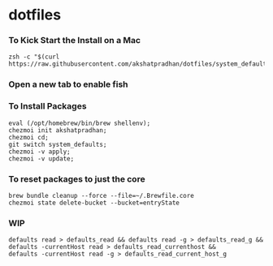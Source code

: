 # dotfiles
### To Kick Start the Install on a Mac
```shell
zsh -c "$(curl https://raw.githubusercontent.com/akshatpradhan/dotfiles/system_defaults/docs/kickstart.zsh)"
```

### Open a new tab to enable fish

### To Install Packages

```shell
eval (/opt/homebrew/bin/brew shellenv);
chezmoi init akshatpradhan;
chezmoi cd;
git switch system_defaults;
chezmoi -v apply;
chezmoi -v update;
```
### To reset packages to just the core

```
brew bundle cleanup --force --file=~/.Brewfile.core
chezmoi state delete-bucket --bucket=entryState
```
### WIP
```
defaults read > defaults_read && defaults read -g > defaults_read_g && defaults -currentHost read > defaults_read_currenthost && 
defaults -currentHost read -g > defaults_read_current_host_g
```